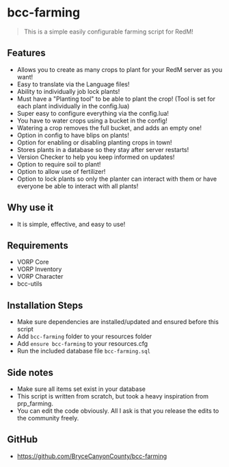 # bcc-farming

> This is a simple easily configurable farming script for RedM!

## Features
- Allows you to create as many crops to plant for your RedM server as you want!
- Easy to translate via the Language files!
- Ability to individually job lock plants!
- Must have a "Planting tool" to be able to plant the crop! (Tool is set for each plant individually in the config.lua)
- Super easy to configure everything via the config.lua!
- You have to water crops using a bucket in the config!
- Watering a crop removes the full bucket, and adds an empty one!
- Option in config to have blips on plants!
- Option for enabling or disabling planting crops in town!
- Stores plants in a database so they stay after server restarts!
- Version Checker to help you keep informed on updates!
- Option to require soil to plant!
- Option to allow use of fertilizer!
- Option to lock plants so only the planter can interact with them or have everyone be able to interact with all plants!

## Why use it
- It is simple, effective, and easy to use!

## Requirements
- VORP Core
- VORP Inventory
- VORP Character
- bcc-utils

## Installation Steps
- Make sure dependencies are installed/updated and ensured before this script
- Add `bcc-farming` folder to your resources folder
- Add `ensure bcc-farming` to your resources.cfg
- Run the included database file `bcc-farming.sql`

## Side notes
- Make sure all items set exist in your database
- This script is written from scratch, but took a heavy inspiration from prp_farming.
- You can edit the code obviously. All I ask is that you release the edits to the community freely.

## GitHub
- https://github.com/BryceCanyonCounty/bcc-farming